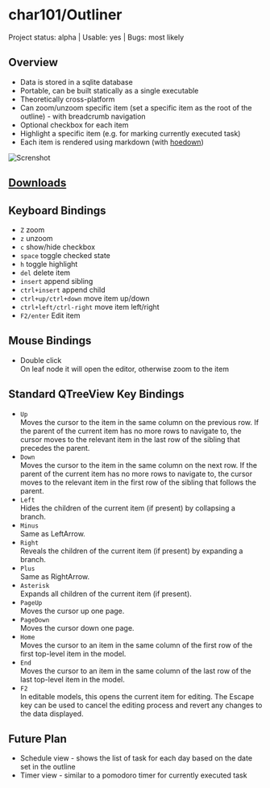 char101/Outliner
================

Project status: alpha | Usable: yes | Bugs: most likely

## Overview

* Data is stored in a sqlite database
* Portable, can be built statically as a single executable
* Theoretically cross-platform
* Can zoom/unzoom specific item (set a specific item as the root of the outline) - with breadcrumb navigation
* Optional checkbox for each item
* Highlight a specific item (e.g. for marking currently executed task)
* Each item is rendered using markdown (with [hoedown](https://github.com/hoedown/hoedown))

![Screnshot](http://char101.github.io/outliner/images/screenshot.png)

## [Downloads](https://github.com/char101/outliner/releases/)

## Keyboard Bindings

* `Z` zoom
* `z` unzoom
* `c` show/hide checkbox
* `space` toggle checked state
* `h` toggle highlight
* `del` delete item
* `insert` append sibling
* `ctrl+insert` append child
* `ctrl+up/ctrl+down` move item up/down
* `ctrl+left/ctrl-right` move item left/right
* `F2/enter` Edit item

## Mouse Bindings

* Double click  
  On leaf node it will open the editor, otherwise zoom to the item

## Standard QTreeView Key Bindings

* `Up`  
  Moves the cursor to the item in the same column on the previous row. If the parent of the current item has no more rows to navigate to, the cursor moves to the relevant item in the last row of the sibling that precedes the parent.
* `Down`  
  Moves the cursor to the item in the same column on the next row. If the parent of the current item has no more rows to navigate to, the cursor moves to the relevant item in the first row of the sibling that follows the parent.
* `Left`  
  Hides the children of the current item (if present) by collapsing a branch.
* `Minus`  
  Same as LeftArrow.
* `Right`  
  Reveals the children of the current item (if present) by expanding a branch.
* `Plus`  
  Same as RightArrow.
* `Asterisk`  
  Expands all children of the current item (if present).
* `PageUp`  
  Moves the cursor up one page.
* `PageDown`  
  Moves the cursor down one page.
* `Home`  
  Moves the cursor to an item in the same column of the first row of the first top-level item in the model.
* `End`  
  Moves the cursor to an item in the same column of the last row of the last top-level item in the model.
* `F2`  
  In editable models, this opens the current item for editing. The Escape key can be used to cancel the editing process and revert any changes to the data displayed.

## Future Plan

* Schedule view - shows the list of task for each day based on the date set in the outline
* Timer view - similar to a pomodoro timer for currently executed task
